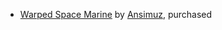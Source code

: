 * [Warped Space Marine](https://ansimuz.itch.io/warped-space-marine) by [Ansimuz](https://ansimuz.itch.io/), purchased